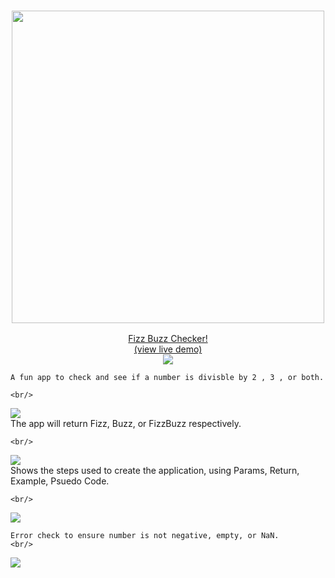 
<p align="center">
  <h3 align="center">  
    <a href="https://fizzbuzz-checker.herokuapp.com/" target="_blank">
      <img width="500px" src="https://repository-images.githubusercontent.com/394708721/49658f52-32f5-4fb5-aaa8-9553f34577d8">
   
</h3>

  <p align="center">
    Fizz Buzz Checker!
    <br/>
      (view live demo)
     </a>
    <br/>
<img src="https://raw.githubusercontent.com/andreasbm/readme/master/assets/lines/colored.png">

    A fun app to check and see if a number is divisble by 2 , 3 , or both.
    
    <br/>
<img src="https://raw.githubusercontent.com/andreasbm/readme/master/assets/lines/colored.png">
    <br/>
    The app will return Fizz, Buzz, or FizzBuzz respectively.
    
    <br/>
<img src="https://raw.githubusercontent.com/andreasbm/readme/master/assets/lines/colored.png">
    <br/>
    Shows the steps used to create the application, using Params, Return, Example, Psuedo Code.
    
    <br/>
<img src="https://raw.githubusercontent.com/andreasbm/readme/master/assets/lines/colored.png">
    <br/>

    Error check to ensure number is not negative, empty, or NaN. 
    <br/>
<img src="https://raw.githubusercontent.com/andreasbm/readme/master/assets/lines/colored.png">
  </p>
</p>
